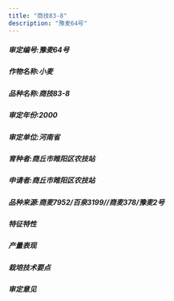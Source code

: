 ```yaml
---
title: "商技83-8"
description: "豫麦64号"
---
```

##### 审定编号:豫麦64号

##### 作物名称:小麦

##### 品种名称:商技83-8

##### 审定年份:2000

##### 审定单位:河南省

##### 育种者:商丘市睢阳区农技站

##### 申请者:商丘市睢阳区农技站

##### 品种来源:商麦7952/百泉3199//商麦378/豫麦2号

##### 特征特性


##### 产量表现


##### 栽培技术要点


##### 审定意见

